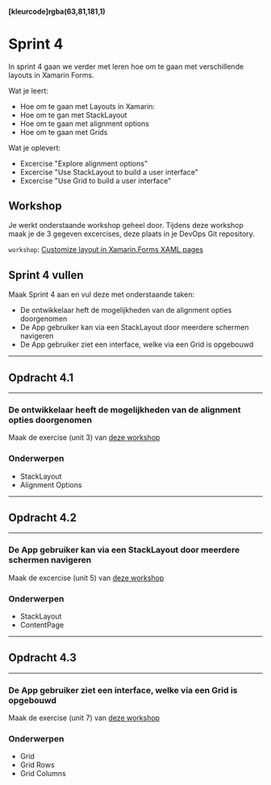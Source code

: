 #### [kleurcode]rgba(63,81,181,1)

# Sprint 4

In sprint 4 gaan we verder met leren hoe om te gaan met verschillende layouts in Xamarin Forms.

Wat je leert: 
- Hoe om te gaan met Layouts in Xamarin:
- Hoe om te gan met StackLayout
- Hoe om te gaan met alignment options
- Hoe om te gaan met Grids

Wat je oplevert:
- Excercise "Explore alignment options"
- Excercise "Use StackLayout to build a user interface"
- Excercise "Use Grid to build a user interface"


## Workshop

Je werkt onderstaande workshop geheel door. Tijdens deze workshop maak je de 3 gegeven excercises, deze plaats in je DevOps Git repository.

``workshop``: <a target="_new" href="https://docs.microsoft.com/en-us/learn/modules/customize-layout-in-xamarin-forms-xaml-pages/">Customize layout in Xamarin.Forms XAML pages</a>

## Sprint 4 vullen
Maak Sprint 4 aan en vul deze met onderstaande taken:
- De ontwikkelaar heft de mogelijkheden van de alignment opties doorgenomen
- De App gebruiker kan via een StackLayout door meerdere schermen navigeren
- De App gebruiker ziet een interface, welke via een Grid is opgebouwd

---
## Opdracht 4.1
---

### De ontwikkelaar heeft de mogelijkheden van de alignment opties doorgenomen

Maak de exercise (unit 3) van <a href="https://docs.microsoft.com/en-us/learn/modules/customize-layout-in-xamarin-forms-xaml-pages/3-exercise-explore-alignment-options" target="_new">deze workshop</a>

### Onderwerpen
* StackLayout
* Alignment Options

---
## Opdracht 4.2
---

### De App gebruiker kan via een StackLayout door meerdere schermen navigeren

Maak de excercise (unit 5) van <a href="https://docs.microsoft.com/en-us/learn/modules/customize-layout-in-xamarin-forms-xaml-pages/5-exercise-use-stacklayout-to-build-a-ui" target="_new">deze workshop</a>

### Onderwerpen
* StackLayout
* ContentPage

---
## Opdracht 4.3
---

### De App gebruiker ziet een interface, welke via een Grid is opgebouwd

Maak de exercise (unit 7) van <a href="https://docs.microsoft.com/en-us/learn/modules/customize-layout-in-xamarin-forms-xaml-pages/7-exercise-use-grid-to-build-a-ui" target="_new">deze workshop</a>

### Onderwerpen
* Grid
* Grid Rows
* Grid Columns